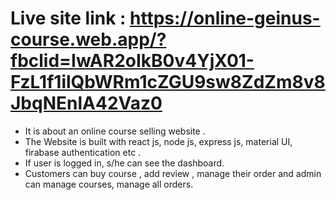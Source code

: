 # Live site link : https://online-geinus-course.web.app/?fbclid=IwAR2oIkB0v4YjX01-FzL1f1ilQbWRm1cZGU9sw8ZdZm8v8JbqNEnlA42Vaz0

* It is about an online course selling website .
* The Website is built with react js, node js, express js, material UI, firabase authentication etc .
* If user is logged in, s/he can see the dashboard. 
* Customers can buy course , add review , manage their order and admin can manage courses, manage all orders.
